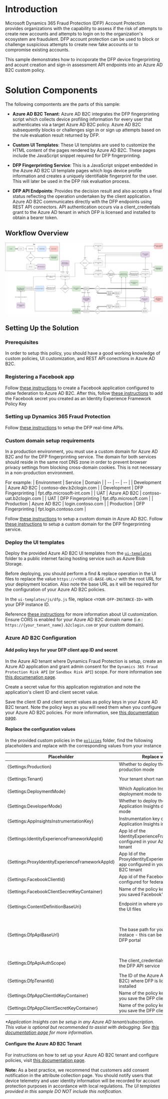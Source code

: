 # Introduction

Microsoft Dynamics 365 Fraud Protection (DFP) Account Protection provides organizations with the capability to assess if the risk of attempts to create new accounts and attempts to login on to the organization's ecosystem are fraudulent. DFP account protection can be used to block or challenge suspicious attempts to create new fake accounts or to compromise existing accounts.

This sample demonstrates how to incoporate the DFP device fingerprinting and acount creation and sign-in assessment API endpoints into an Azure AD B2C custom policy.

# Solution Components

The following compontents are the parts of this sample:

- **Azure AD B2C Tenant**: Azure AD B2C integrates the DFP fingerprinting script which collects
    device profiling information for every user that authenticates via a target Azure AD B2C policy.
    Azure AD B2C subsequently blocks or challenges sign in or sign up attempts based on the rule
    evaluation result returned by DFP.

- **Custom UI Templates**: These UI templates are used to customize the HTML content of the pages
    rendered by Azure AD B2C. These pages include the JavaScript snippet required for DFP fingerprinting.

- **DFP Fingerprinting Service**: This is a JavaScript snippet embedded in the Azure AD B2C
    UI template pages which logs device profile information and creates a uniquely
    identifiable fingerprint for the user. This will later be used in the DFP risk
    evaluation process.

- **DFP API Endpoints**: Provides the decision result and also accepts a final
    status reflecting the operation undertaken by the client application. Azure
    AD B2C communicates directly with the DFP endpoints using REST API connectors.
    API authentication occurs via a client_credentials grant to the Azure AD tenant
    in which DFP is licensed and installed to obtain a bearer token.

## Workflow Overview

![DFP process flow](./media/DFPFlow.drawio.png)

## Setting Up the Solution

### Prerequisites

In order to setup this policy, you should have a good working knowledge of custom policies, UI customization, and REST API conections in Azure AD B2C.

### Registering a Facebook app

Follow [these instructions](https://docs.microsoft.com/en-us/azure/active-directory-b2c/identity-provider-facebook#create-a-facebook-application) to create a Facebook application configured to allow federation to Azure AD B2C. After this, follow [these instructions](https://docs.microsoft.com/en-us/azure/active-directory-b2c/custom-policy-get-started#create-the-facebook-key) to add the Facebook secret you created as an Identity Experience Framework Policy Key

### Setting up Dynamics 365 Fraud Protection

Follow [these instructions](https://docs.microsoft.com/en-us/dynamics365/fraud-protection/integrate-ap-api) to setup the DFP real-time APIs.

### Custom domain setup requirements

In a production environment, you must use a custom domain for Azure AD B2C and for the DFP fingerprinting service. The domain for both services should reside in the same root DNS zone in order to prevent browser privacy settings from blocking cross-domain cookies. This is not necessary in a non-production environment.

For example:
| Environment       | Service               | Domain                    |
| --                | --                    | --                        |
| Development       | Azure AD B2C          | contoso-dev.b2clogin.com  |
| Development       | DFP Fingerprinting    | fpt.dfp.microsoft-int.com |
| UAT               | Azure AD B2C          | contoso-uat.b2clogin.com  |
| UAT               | DFP Fingerprinting    | fpt.dfp.microsoft.com     |
| Production        | Azure AD B2C          | login.contoso.com         |
| Production        | DFP Fingerprinting    | fpt.login.contoso.com     |

Follow [these instructions](https://docs.microsoft.com/en-us/azure/active-directory-b2c/custom-domain?pivots=b2c-custom-policy) to setup a custom domain in Azure AD B2C.
Follow [these instructions](https://docs.microsoft.com/en-us/dynamics365/fraud-protection/device-fingerprinting#set-up-dns) to setup a custom domain for the DFP fingerprinting service.

### Deploy the UI templates

Deploy the provided Azure AD B2C UI templates from the [`ui-templates`](./ui-templates/) folder to a public internet facing hosting service such as Azure Blob Storage.

Before deploying, you should perform a find & replace operation in the UI files to replace the value `https://<YOUR-UI-BASE-URL>/` with the root URL for your deployment location. Also note the base URL as it will be required for the configuration of your Azure AD B2C policies.

In the `ui-templates/js/dfp.js` file, replace `<YOUR-DFP-INSTANCE-ID>` with your DFP instance ID.

Reference [these instructions](https://docs.microsoft.com/en-us/azure/active-directory-b2c/customize-ui-with-html?pivots=b2c-custom-policy) for more information about UI customization. Ensure CORS is enabled for your Azure AD B2C domain name (i.e.: `https://{your_tenant_name}.b2clogin.com` or your custom domain).

### Azure AD B2C Configuration

#### Add policy keys for your DFP client app ID and secret

In the Azure AD tenant where Dynamics Fraud Protection is setup, create an Azure AD application and grant admin consent for the `Dynamics 365 Fraud Protection Risk API` (or `Sandbox Risk API`) scope. For more information see [this documenation page](https://docs.microsoft.com/en-us/dynamics365/fraud-protection/integrate-real-time-api#create-azure-active-directory-applications).

Create a secret value for this application registration and note the application's client ID and client secret value.

Save the client ID and client secret values as policy keys in your Azure AD B2C tenant. Note the policy keys as you will need them when you configure your Azure AD B2C policies. For more information, see [this documentation page](https://docs.microsoft.com/en-us/azure/active-directory-b2c/policy-keys-overview).

#### Replace the configuration values

In the provided custom policies in the [`policies`](./policies/) folder, find the following placeholders and replace with the corresponding values from your instance

| Placeholder | Replace with | Example |
| -- | -- | -- |
| {Settings:Production} | Whether to deploy the policies in production mode | `true` or `false` |
| {Settings:Tenant} | Your tenant short name | `your-tenant` (from your-tenant.onmicrosoft.com)
| {Settings:DeploymentMode} | Which Application Insights deployment mode to use | `Production` or `Development`
| {Settings:DeveloperMode} | Whether to deploy the policies in Application Insights developer mode | `true` or `false` |
| {Settings:AppInsightsInstrumentationKey} | Instrumentation key of your Application Insights instance* | `01234567-89ab-cdef-0123-456789abcdef` |
| {Settings:IdentityExperienceFrameworkAppId} | App Id of the IdentityExperienceFramework app configured in your Azure AD B2C tenant | `01234567-89ab-cdef-0123-456789abcdef` |
| {Settings:ProxyIdentityExperienceFrameworkAppId} | App Id of the ProxyIdentityExperienceFramework app configured in your Azure AD B2C tenant | `01234567-89ab-cdef-0123-456789abcdef` |
| {Settings:FacebookClientId} | App id of the Facebook app you configured for federation with B2C | `000000000000000` |
| {Settings:FacebookClientSecretKeyContainer} | Name of the policy key in which you saved Facebook's app secret | `B2C_1A_FacebookAppSecret` |
| {Settings:ContentDefinitionBaseUri} | Endpoint in where you deployed the UI files | `https://<my-storage-account>.blob.core.windows.net/<my-storage-container>` |
| {Settings:DfpApiBaseUrl} | The base path for your DFP API instace - this can be found in the DFP portal | `https://tenantname-01234567-89ab-cdef-0123-456789abcdef.api.dfp.dynamics.com/v1.0/` or `https://tenantname-01234567-89ab-cdef-0123-456789abcdef.api.dfp.dynamics-int.com/v1.0/` |
| {Settings:DfpApiAuthScope} | The client_credentials scope for the DFP API service | `https://api.dfp.dynamics-int.com/.default` or `https://api.dfp.dynamics.com/.default` |
| {Settings:DfpTenantId} | The ID of the Azure AD tenant (not B2C) where DFP is licensed and installed | `01234567-89ab-cdef-0123-456789abcdef` or `consoto.onmicrosoft.com` |
| {Settings:DfpAppClientIdKeyContainer} | Name of the policy key in which you save the DFP client ID  | `B2C_1A_DFPClientId` |
| {Settings:DfpAppClientSecretKeyContainer} | Name of the policy key in which you save the DFP client secret | `B2C_1A_DFPClientSecret` |


_\*Application Insights can be setup in any Azure AD tenant/subscription. This value is optional but recommended to assist with debugging. See [this documentation page](https://docs.microsoft.com/en-us/azure/active-directory-b2c/troubleshoot-with-application-insights) for more information._

#### Configure the Azure AD B2C Tenant

For instructions on how to set up your Azure AD B2C tenant and configure policies, visit [this
documentation page](https://docs.microsoft.com/en-us/azure/active-directory-b2c/custom-policy-get-started?tabs=applications#custom-policy-starter-pack).

**Note:** As a best practice, we recommend that customers add consent notification in the attribute collection page. 
You should notify users that device telemetry and user identity information will be recorded for account protection purposes in accordance with local regulations. _The UI templates provided in this sample DO NOT include this notification._
